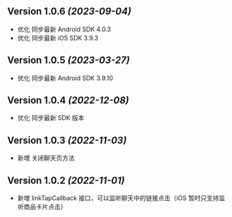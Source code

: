 Version 1.0.6 *(2023-09-04)*
----------------------------
- 优化 同步最新 Android SDK 4.0.3
- 优化 同步最新 iOS SDK 3.9.3

Version 1.0.5 *(2023-03-27)*
----------------------------
- 优化 同步最新 Android SDK 3.9.10

Version 1.0.4 *(2022-12-08)*
----------------------------
- 优化 同步最新 SDK 版本

Version 1.0.3 *(2022-11-03)*
----------------------------
- 新增 关闭聊天页方法

Version 1.0.2 *(2022-11-01)*
----------------------------
- 新增 linkTapCallback 接口，可以监听聊天中的链接点击（iOS 暂时只支持监听商品卡片点击）
